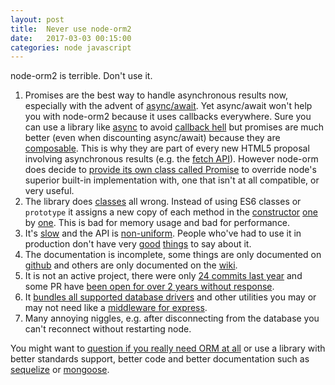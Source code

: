 ```yaml
---
layout: post
title:  Never use node-orm2
date:   2017-03-03 00:15:00
categories: node javascript
---
```


node-orm2 is terrible. Don't use it.

1. Promises are the best way to handle asynchronous results now, especially with the advent of [async/await](https://blog.risingstack.com/async-await-node-js-7-nightly/). Yet async/await won't help you with node-orm2 because it uses callbacks everywhere. Sure you can use a library like [async](https://github.com/caolan/async) to avoid [callback hell](http://callbackhell.com/) but promises are much better (even when discounting async/await) because they are [composable](https://gist.github.com/domenic/3889970). This is why they are part of every new HTML5 proposal involving asynchronous results (e.g. the [fetch API](https://developer.mozilla.org/en/docs/Web/API/Fetch_API)). However node-orm does decide to [provide its own class called Promise](https://github.com/dresende/node-orm2/blob/v3.2.3/lib/Promise.js) to override node's superior built-in implementation with, one that isn't at all compatible, or very useful.
2. The library does [classes](https://developer.mozilla.org/en/docs/Web/JavaScript/Reference/Classes) all wrong. Instead of using ES6 classes or `prototype` it assigns a new copy of each method in the [constructor](https://github.com/dresende/node-orm2/blob/v3.2.3/lib/Model.js#L205) [one](https://github.com/dresende/node-orm2/blob/v3.2.3/lib/Model.js#L223) by [one](https://github.com/dresende/node-orm2/blob/v3.2.3/lib/Model.js#L251). This is bad for memory usage and bad for performance.
3. It's [slow](https://github.com/rafaelkaufmann/q-orm/issues/1#issuecomment-64449143) and the API is [non-uniform](https://github.com/rafaelkaufmann/q-orm/issues/1#issuecomment-64442225). People who've had to use it in production don't have very [good](https://www.reddit.com/r/node/comments/3bye2l/has_anyone_used_an_orm_with_nodejs_that_they/cst8k5k/) [things](https://github.com/rafaelkaufmann/q-orm/issues/1#issuecomment-64449791) to say about it.
4. The documentation is incomplete, some things are only documented on [github](https://github.com/dresende/node-orm2/blob/v3.2.3/Readme.md) and others are only documented on the [wiki](https://github.com/dresende/node-orm2/wiki).
5. It is not an active project, there were only [24 commits last year](https://github.com/dresende/node-orm2/commits/master) and some PR have [been open for over 2 years without response](https://github.com/dresende/node-orm2/pull/574).
6. It [bundles all supported database drivers](https://github.com/dresende/node-orm2/tree/v3.2.3/lib/Drivers/DML) and other utilities you may or may not need like a [middleware for express](https://github.com/dresende/node-orm2/blob/v3.2.3/lib/Express.js).
7. Many annoying niggles, e.g. after disconnecting from the database you can't reconnect without restarting node.

You might want to [question if you really need ORM at all](http://www.bigdatalittlegeek.com/blog/2014/3/18/orm-the-killer-of-scalability) or use a library with better standards support, better code and better documentation such as [sequelize](http://docs.sequelizejs.com/en/v3/) or [mongoose](https://github.com/Automattic/mongoose).
